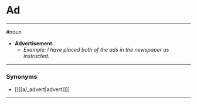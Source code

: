 # Ad
---
#noun
- **Advertisement.**
	- _Example: I have placed both of the ads in the newspaper as instructed._
---
### Synonyms
- [[[[a/_advert|advert]]]]
---
